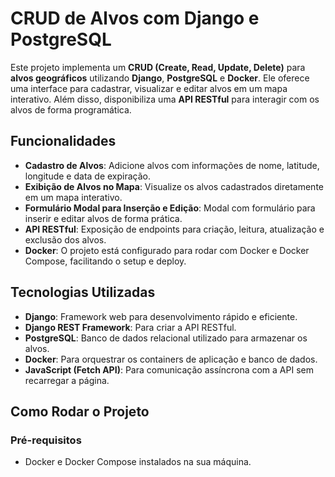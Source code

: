# CRUD de Alvos com Django e PostgreSQL

Este projeto implementa um **CRUD (Create, Read, Update, Delete)** para **alvos geográficos** utilizando **Django**, **PostgreSQL** e **Docker**. Ele oferece uma interface para cadastrar, visualizar e editar alvos em um mapa interativo. Além disso, disponibiliza uma **API RESTful** para interagir com os alvos de forma programática.

## Funcionalidades
- **Cadastro de Alvos**: Adicione alvos com informações de nome, latitude, longitude e data de expiração.
- **Exibição de Alvos no Mapa**: Visualize os alvos cadastrados diretamente em um mapa interativo.
- **Formulário Modal para Inserção e Edição**: Modal com formulário para inserir e editar alvos de forma prática.
- **API RESTful**: Exposição de endpoints para criação, leitura, atualização e exclusão dos alvos.
- **Docker**: O projeto está configurado para rodar com Docker e Docker Compose, facilitando o setup e deploy.

## Tecnologias Utilizadas
- **Django**: Framework web para desenvolvimento rápido e eficiente.
- **Django REST Framework**: Para criar a API RESTful.
- **PostgreSQL**: Banco de dados relacional utilizado para armazenar os alvos.
- **Docker**: Para orquestrar os containers de aplicação e banco de dados.
- **JavaScript (Fetch API)**: Para comunicação assíncrona com a API sem recarregar a página.

## Como Rodar o Projeto

### Pré-requisitos
- Docker e Docker Compose instalados na sua máquina.
